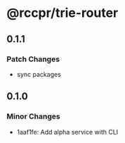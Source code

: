 # @rccpr/trie-router

## 0.1.1

### Patch Changes

- sync packages

## 0.1.0

### Minor Changes

- 1aaf1fe: Add alpha service with CLI
